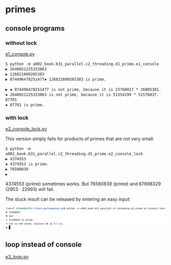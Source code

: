 # primes

## console programs

### without lock

[e1_console.py](e1_console.py)

``` 
$ python -m a002_book.b31_parallel.c2_threading.d1_prime.e1_console
▶ 2648651225333063
▶ 126821609265383
▶ 874496478251477▪ 126821609265383 is prime.

▶ ▪ 874496478251477 is not prime, because it is 23760017 * 36805381.
▪ 2648651225333063 is not prime, because it is 51354299 * 51576037.
87701
▪ 87701 is prime.
```

### with lock

[e2_console_lock.py](e2_console_lock.py)

This version simply fails for products of primes that are not very small:

```
$ python -m a002_book.b31_parallel.c2_threading.d1_prime.e2_console_lock
▶ 4374553
▪ 4374553 is prime.
▶ 76580839
▶ 
```

4374553 (prime) sometimes works.
But 76580839 (prime) and 67898329 (2953 &middot; 22993) will fail.

The stuck result can be released by entering an easy input:

<img src="_img/e2_console_lock.png">

## loop instead of console

[e3_loop.py](e3_loop.py)
